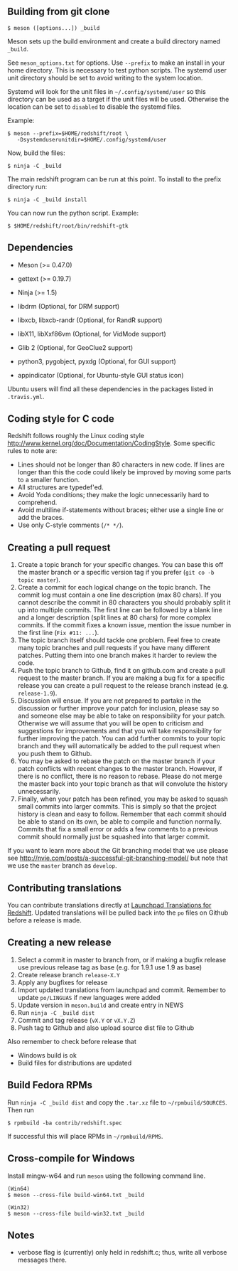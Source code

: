 
Building from git clone
-----------------------

``` shell
$ meson ([options...]) _build
```

Meson sets up the build environment and create a build directory named `_build`.

See `meson_options.txt` for options. Use `--prefix` to make an install in
your home directory. This is necessary to test python scripts. The systemd
user unit directory should be set to avoid writing to the system location.

Systemd will look for the unit files in `~/.config/systemd/user` so this
directory can be used as a target if the unit files will be used. Otherwise
the location can be set to `disabled` to disable the systemd files.

Example:

``` shell
$ meson --prefix=$HOME/redshift/root \
   -Dsystemduserunitdir=$HOME/.config/systemd/user
```

Now, build the files:

``` shell
$ ninja -C _build
```

The main redshift program can be run at this point. To install to the
prefix directory run:

``` shell
$ ninja -C _build install
```

You can now run the python script. Example:

``` shell
$ $HOME/redshift/root/bin/redshift-gtk
```


Dependencies
------------

* Meson (>= 0.47.0)
* gettext (>= 0.19.7)
* Ninja (>= 1.5)
* libdrm (Optional, for DRM support)
* libxcb, libxcb-randr (Optional, for RandR support)
* libX11, libXxf86vm (Optional, for VidMode support)
* Glib 2 (Optional, for GeoClue2 support)

* python3, pygobject, pyxdg (Optional, for GUI support)
* appindicator (Optional, for Ubuntu-style GUI status icon)

Ubuntu users will find all these dependencies in the packages listed in ``.travis.yml``.


Coding style for C code
-----------------------

Redshift follows roughly the Linux coding style
<http://www.kernel.org/doc/Documentation/CodingStyle>. Some specific rules to
note are:

* Lines should not be longer than 80 characters in new code. If lines are
  longer than this the code could likely be improved by moving some parts to a
  smaller function.
* All structures are typedef'ed.
* Avoid Yoda conditions; they make the logic unnecessarily hard to comprehend.
* Avoid multiline if-statements without braces; either use a single line or add
  the braces.
* Use only C-style comments (`/* */`).


Creating a pull request
-----------------------

1. Create a topic branch for your specific changes. You can base this off the
   master branch or a specific version tag if you prefer (`git co -b topic master`).
2. Create a commit for each logical change on the topic branch. The commit log
   must contain a one line description (max 80 chars). If you cannot describe
   the commit in 80 characters you should probably split it up into multiple
   commits. The first line can be followed by a blank line and a longer
   description (split lines at 80 chars) for more complex commits. If the commit
   fixes a known issue, mention the issue number in the first line (`Fix #11:
   ...`).
3. The topic branch itself should tackle one problem. Feel free to create many
   topic branches and pull requests if you have many different patches. Putting
   them into one branch makes it harder to review the code.
4. Push the topic branch to Github, find it on github.com and create a pull
   request to the master branch. If you are making a bug fix for a specific
   release you can create a pull request to the release branch instead
   (e.g. `release-1.9`).
5. Discussion will ensue. If you are not prepared to partake in the discussion
   or further improve your patch for inclusion, please say so and someone else
   may be able to take on responsibility for your patch. Otherwise we will
   assume that you will be open to criticism and suggestions for improvements
   and that you will take responsibility for further improving the patch. You
   can add further commits to your topic branch and they will automatically be
   added to the pull request when you push them to Github.
6. You may be asked to rebase the patch on the master branch if your patch
   conflicts with recent changes to the master branch. However, if there is no
   conflict, there is no reason to rebase. Please do not merge the master back
   into your topic branch as that will convolute the history unnecessarily.
7. Finally, when your patch has been refined, you may be asked to squash small
   commits into larger commits. This is simply so that the project history is
   clean and easy to follow. Remember that each commit should be able to stand
   on its own, be able to compile and function normally. Commits that fix a
   small error or adds a few comments to a previous commit should normally just
   be squashed into that larger commit.

If you want to learn more about the Git branching model that we use please see
<http://nvie.com/posts/a-successful-git-branching-model/> but note that we use
the `master` branch as `develop`.


Contributing translations
-------------------------

You can contribute translations directly at
[Launchpad Translations for Redshift](https://translations.launchpad.net/redshift).
Updated translations will be pulled back into the `po` files on Github
before a release is made.


Creating a new release
----------------------

1. Select a commit in master to branch from, or if making a bugfix release
   use previous release tag as base (e.g. for 1.9.1 use 1.9 as base)
2. Create release branch `release-X.Y`
3. Apply any bugfixes for release
4. Import updated translations from launchpad and commit. Remember to update
   `po/LINGUAS` if new languages were added
5. Update version in `meson.build` and create entry in NEWS
6. Run `ninja -C _build dist`
7. Commit and tag release (`vX.Y` or `vX.Y.Z`)
8. Push tag to Github and also upload source dist file to Github

Also remember to check before release that

* Windows build is ok
* Build files for distributions are updated


Build Fedora RPMs
-----------------

Run `ninja -C _build dist` and copy the `.tar.xz` file to `~/rpmbuild/SOURCES`. Then run

``` shell
$ rpmbuild -ba contrib/redshift.spec
```

If successful this will place RPMs in `~/rpmbuild/RPMS`.


Cross-compile for Windows
-------------------------

Install mingw-w64 and run `meson` using the following command line.

``` shell
(Win64)
$ meson --cross-file build-win64.txt _build

(Win32)
$ meson --cross-file build-win32.txt _build
```


Notes
-----
* verbose flag is (currently) only held in redshift.c; thus, write all
  verbose messages there.
